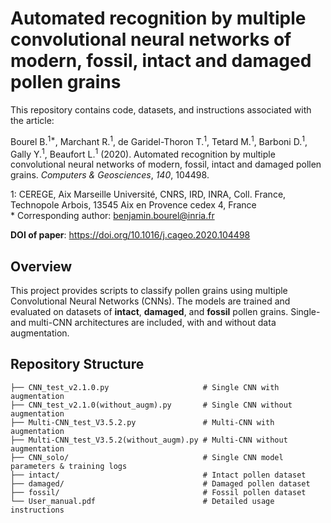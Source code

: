 # Automated recognition by multiple convolutional neural networks of modern, fossil, intact and damaged pollen grains

This repository contains code, datasets, and instructions associated with the article:

Bourel B.<sup>1*</sup>, Marchant R.<sup>1</sup>, de Garidel-Thoron T.<sup>1</sup>, Tetard M.<sup>1</sup>, Barboni D.<sup>1</sup>, Gally Y.<sup>1</sup>, Beaufort L.<sup>1</sup> (2020). Automated recognition by multiple convolutional neural networks of modern, fossil, intact and damaged pollen grains. *Computers & Geosciences*, *140*, 104498.

1: CEREGE, Aix Marseille Université, CNRS, IRD, INRA, Coll. France, Technopole Arbois, 13545 Aix en Provence cedex 4, France<br>
\* Corresponding author: benjamin.bourel@inria.fr

**DOI of paper**: <https://doi.org/10.1016/j.cageo.2020.104498>

## Overview

This project provides scripts to classify pollen grains using multiple Convolutional Neural Networks (CNNs). The models are trained and evaluated on datasets of **intact**, **damaged**, and **fossil** pollen grains. Single- and multi-CNN architectures are included, with and without data augmentation.

## Repository Structure

```         
├── CNN_test_v2.1.0.py                     # Single CNN with augmentation
├── CNN_test_v2.1.0(without_augm).py       # Single CNN without augmentation
├── Multi-CNN_test_V3.5.2.py               # Multi-CNN with augmentation
├── Multi-CNN_test_V3.5.2(without_augm).py # Multi-CNN without augmentation
├── CNN_solo/                              # Single CNN model parameters & training logs
├── intact/                                # Intact pollen dataset
├── damaged/                               # Damaged pollen dataset
├── fossil/                                # Fossil pollen dataset
└── User_manual.pdf                        # Detailed usage instructions
```
